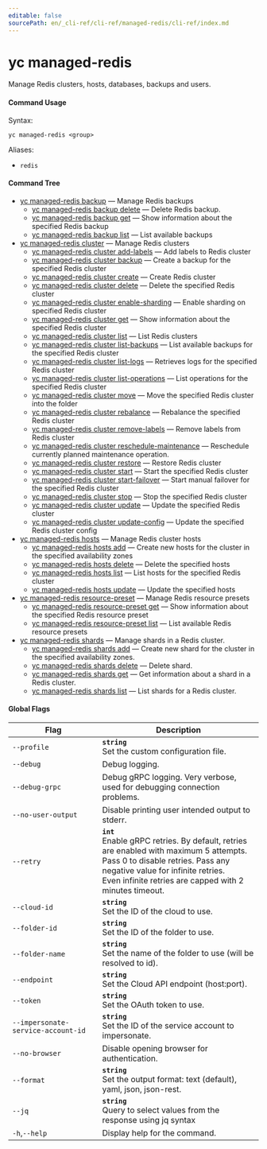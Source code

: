 ```yaml
---
editable: false
sourcePath: en/_cli-ref/cli-ref/managed-redis/cli-ref/index.md
---
```


# yc managed-redis

Manage Redis clusters, hosts, databases, backups and users.

#### Command Usage

Syntax: 

`yc managed-redis <group>`

Aliases: 

- `redis`

#### Command Tree

- [yc managed-redis backup](backup/index.md) — Manage Redis backups
	- [yc managed-redis backup delete](backup/delete.md) — Delete Redis backup.
	- [yc managed-redis backup get](backup/get.md) — Show information about the specified Redis backup
	- [yc managed-redis backup list](backup/list.md) — List available backups
- [yc managed-redis cluster](cluster/index.md) — Manage Redis clusters
	- [yc managed-redis cluster add-labels](cluster/add-labels.md) — Add labels to Redis cluster
	- [yc managed-redis cluster backup](cluster/backup.md) — Create a backup for the specified Redis cluster
	- [yc managed-redis cluster create](cluster/create.md) — Create Redis cluster
	- [yc managed-redis cluster delete](cluster/delete.md) — Delete the specified Redis cluster
	- [yc managed-redis cluster enable-sharding](cluster/enable-sharding.md) — Enable sharding on specified Redis cluster
	- [yc managed-redis cluster get](cluster/get.md) — Show information about the specified Redis cluster
	- [yc managed-redis cluster list](cluster/list.md) — List Redis clusters
	- [yc managed-redis cluster list-backups](cluster/list-backups.md) — List available backups for the specified Redis cluster
	- [yc managed-redis cluster list-logs](cluster/list-logs.md) — Retrieves logs for the specified Redis cluster
	- [yc managed-redis cluster list-operations](cluster/list-operations.md) — List operations for the specified Redis cluster
	- [yc managed-redis cluster move](cluster/move.md) — Move the specified Redis cluster into the folder
	- [yc managed-redis cluster rebalance](cluster/rebalance.md) — Rebalance the specified Redis cluster
	- [yc managed-redis cluster remove-labels](cluster/remove-labels.md) — Remove labels from Redis cluster
	- [yc managed-redis cluster reschedule-maintenance](cluster/reschedule-maintenance.md) — Reschedule currently planned maintenance operation.
	- [yc managed-redis cluster restore](cluster/restore.md) — Restore Redis cluster
	- [yc managed-redis cluster start](cluster/start.md) — Start the specified Redis cluster
	- [yc managed-redis cluster start-failover](cluster/start-failover.md) — Start manual failover for the specified Redis cluster
	- [yc managed-redis cluster stop](cluster/stop.md) — Stop the specified Redis cluster
	- [yc managed-redis cluster update](cluster/update.md) — Update the specified Redis cluster
	- [yc managed-redis cluster update-config](cluster/update-config.md) — Update the specified Redis cluster config
- [yc managed-redis hosts](hosts/index.md) — Manage Redis cluster hosts
	- [yc managed-redis hosts add](hosts/add.md) — Create new hosts for the cluster in the specified availability zones
	- [yc managed-redis hosts delete](hosts/delete.md) — Delete the specified hosts
	- [yc managed-redis hosts list](hosts/list.md) — List hosts for the specified Redis cluster
	- [yc managed-redis hosts update](hosts/update.md) — Update the specified hosts
- [yc managed-redis resource-preset](resource-preset/index.md) — Manage Redis resource presets
	- [yc managed-redis resource-preset get](resource-preset/get.md) — Show information about the specified Redis resource preset
	- [yc managed-redis resource-preset list](resource-preset/list.md) — List available Redis resource presets
- [yc managed-redis shards](shards/index.md) — Manage shards in a Redis cluster.
	- [yc managed-redis shards add](shards/add.md) — Create new shard for the cluster in the specified availability zones.
	- [yc managed-redis shards delete](shards/delete.md) — Delete shard.
	- [yc managed-redis shards get](shards/get.md) — Get information about a shard in a Redis cluster.
	- [yc managed-redis shards list](shards/list.md) — List shards for a Redis cluster.

#### Global Flags

| Flag | Description |
|----|----|
|`--profile`|<b>`string`</b><br/>Set the custom configuration file.|
|`--debug`|Debug logging.|
|`--debug-grpc`|Debug gRPC logging. Very verbose, used for debugging connection problems.|
|`--no-user-output`|Disable printing user intended output to stderr.|
|`--retry`|<b>`int`</b><br/>Enable gRPC retries. By default, retries are enabled with maximum 5 attempts.<br/>Pass 0 to disable retries. Pass any negative value for infinite retries.<br/>Even infinite retries are capped with 2 minutes timeout.|
|`--cloud-id`|<b>`string`</b><br/>Set the ID of the cloud to use.|
|`--folder-id`|<b>`string`</b><br/>Set the ID of the folder to use.|
|`--folder-name`|<b>`string`</b><br/>Set the name of the folder to use (will be resolved to id).|
|`--endpoint`|<b>`string`</b><br/>Set the Cloud API endpoint (host:port).|
|`--token`|<b>`string`</b><br/>Set the OAuth token to use.|
|`--impersonate-service-account-id`|<b>`string`</b><br/>Set the ID of the service account to impersonate.|
|`--no-browser`|Disable opening browser for authentication.|
|`--format`|<b>`string`</b><br/>Set the output format: text (default), yaml, json, json-rest.|
|`--jq`|<b>`string`</b><br/>Query to select values from the response using jq syntax|
|`-h`,`--help`|Display help for the command.|
